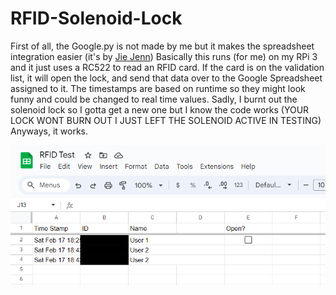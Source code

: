  # RFID-Solenoid-Lock

First of all, the Google.py is not made by me but it makes the spreadsheet integration easier (it's by [Jie Jenn](https://www.youtube.com/@jiejenn))
Basically this runs (for me) on my RPi 3 and it just uses a RC522 to read an RFID card. If the card is on the validation list, it will open the lock, and send that data over to the Google Spreadsheet assigned to it.
The timestamps are based on runtime so they might look funny and could be changed to real time values. 
Sadly, I burnt out the solenoid lock so I gotta get a new one but I know the code works (YOUR LOCK WONT BURN OUT I JUST LEFT THE SOLENOID ACTIVE IN TESTING)
Anyways, it works.

![](https://github.com/4damo5/RFID-Solenoid-Lock/blob/main/RFID_spreadsheet.png)
